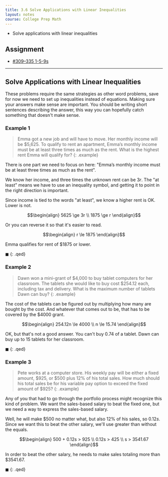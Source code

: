 ```yaml
---
title: 3.6 Solve Applications with Linear Inequalities
layout: notes
course: College Prep Math
---
```


- Solve applications with linear inequalities

## Assignment

- [#309–335 1-5-9s](https://openstax.org/books/elementary-algebra-2e/pages/3-6-solve-applications-with-linear-inequalities#fs-id1168344513076)

---

## Solve Applications with Linear Inequalities

These problems require the same strategies as other word problems, save for now we need to set up inequalities instead of equations. Making sure your answers make sense are important. You should be writing short sentences describing the answer, this way you can hopefully catch something that doesn't make sense.

### Example 1

> Emma got a new job and will have to move. Her monthly income will be $5,625. To qualify to rent an apartment, Emma’s monthly income must be at least three times as much as the rent. What is the highest rent Emma will qualify for?
{: .example}

There is one part we need to focus on here: "Emma’s monthly income must be at least three times as much as the rent".

We know her income, and three times the unknown rent can be $3r$. The "at least" means we have to use an inequality symbol, and getting it to point in the right direction is important.

Since income is tied to the words "at least", we know a higher rent is OK. Lower is not.

$$\begin{align}
5625 \ge 3r \\
1875 \ge r
\end{align}$$

Or you can reverse it so that it's easier to read.

$$\begin{align}
r \le 1875
\end{align}$$

Emma qualifies for rent of $1875 or lower.

$\blacksquare$
{: .qed}

### Example 2

> Dawn won a mini-grant of $4,000 to buy tablet computers for her classroom. The tablets she would like to buy cost $254.12 each, including tax and delivery. What is the maximum number of tablets Dawn can buy?
{: .example}

The cost of the tablets can be figured out by multiplying how many are bought by the cost. And whatever that comes out to be, that has to be covered by the $4000 grant.

$$\begin{align}
254.12n \le 4000 \\
n \le 15.74
\end{align}$$

OK, but that's not a good answer. You can't buy $0.74$ of a tablet. Dawn can buy up to $15$ tablets for her classroom.

$\blacksquare$
{: .qed}

### Example 3

> Pete works at a computer store. His weekly pay will be either a fixed amount, $925, or $500 plus 12% of his total sales. How much should his total sales be for his variable pay option to exceed the fixed amount of $925?
{: .example}

Any of you that had to go through the portfolio process might recognize this kind of problem. We want the sales-based salary to beat the fixed one, but we need a way to express the sales-based salary.

Well, he will make $500 no matter what, but also 12% of his sales, so $0.12s$. Since we want this to beat the other salary, we'll use greater than without the equals.

$$\begin{align}
500 + 0.12s > 925 \\
0.12s > 425 \\
s > 3541.67
\end{align}$$

In order to beat the other salary, he needs to make sales totaling more than $3541.67.

$\blacksquare$
{: .qed}
